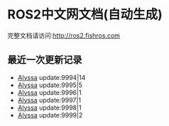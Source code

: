 # ROS2中文网文档(自动生成)

完整文档请访问:http://ros2.fishros.com

## 最近一次更新记录
- [Alyssa](https://github.com/alyssa1024) update:9994|14
- [Alyssa](https://github.com/alyssa1024) update:9995|5
- [Alyssa](https://github.com/alyssa1024) update:9996|1
- [Alyssa](https://github.com/alyssa1024) update:9997|1
- [Alyssa](https://github.com/alyssa1024) update:9998|1
- [Alyssa](https://github.com/alyssa1024) update:9999|2
